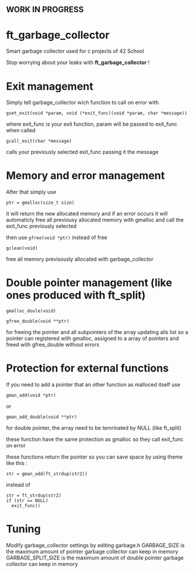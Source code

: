 ## WORK IN PROGRESS

# ft_garbage_collector
Smart garbage collector used for c projects of 42 School

Stop worrying about your leaks with **ft_garbage_collector** !

# Exit management

Simply tell garbage_collector wich function to call on error with

```gset_exit(void *param, void (*exit_func)(void *param, char *message))```

where exit_func is your exit function, param will be passed to exit_func when called

```gcall_exit(char *message)```

calls your previously selected exit_func passing it the message

# Memory and error management

After that simply use

```ptr = gmalloc(size_t size)```

it will return the new allocated memory
and if an error occurs it will automaticly free all previousy allocated memory with gmalloc and call the exit_func previously selected

then use
```gfree(void *ptr)```
instead of free

```gclean(void)```

free all memory previsously allocated with garbage_collector

# Double pointer management (like ones produced with ft_split)
```gmalloc_doule(void)```

```gfree_double(void **ptr)```

for freeing the pointer and all subpointers of the array updating alls list so a pointer can registered with gmalloc, assigned to a array of pointers and freed with gfree_double without errors

# Protection for external functions

If you need to add a pointer that an other function as malloced itself use

```gman_add(void *ptr)```

or

```gman_add_double(void **ptr)```

for double pointer, the array need to be temrinated by NULL (like ft_split)

these function have the same protection as gmalloc so they call exit_func on error

these functions return the pointer so you can save space by using theme like this :

```str = gman_add(ft_strdup(str2))```

instead of

```
str = ft_strdup(str2)
if (str == NULL)
  exit_func()
```

# Tuning

Modify garbage_collector settings by editing garbage.h
GARBAGE_SIZE is the maximum amount of pointer garbage collector can keep in memory
GARBAGE_SPLIT_SIZE is the maximum amount of double pointer garbage collector can keep in memory
